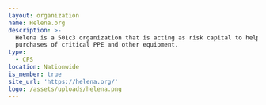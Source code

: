 ```yaml
---
layout: organization
name: Helena.org
description: >-
  Helena is a 501c3 organization that is acting as risk capital to help finance
  purchases of critical PPE and other equipment.
type:
  - CFS
location: Nationwide
is_member: true
site_url: 'https://helena.org/'
logo: /assets/uploads/helena.png
---
```

